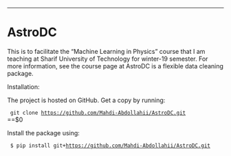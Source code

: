 ---
AstroDC
===

This is to facilitate the “Machine Learning in Physics” course that I am
teaching at Sharif University of Technology for winter-19 semester. For more
information, see the course page at
AstroDC is a flexible data cleaning package.

Installation:

The project is hosted on GitHub. Get a copy by running:

<code> git clone https://github.com/Mahdi-Abdollahii/AstroDC.git </code> ==$0

Install the package using:

<code> $  pip install git+https://github.com/Mahdi-Abdollahii/AstroDC.git </code>
